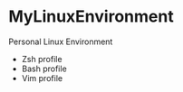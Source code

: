 MyLinuxEnvironment
==================

Personal Linux Environment 

* Zsh profile
* Bash profile
* Vim profile

